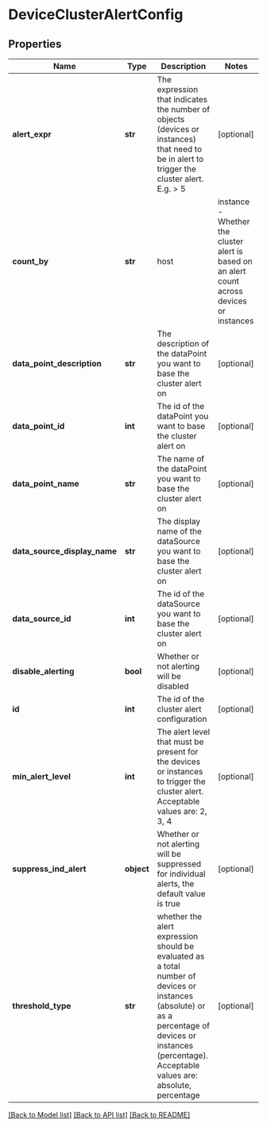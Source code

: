 # DeviceClusterAlertConfig

## Properties
Name | Type | Description | Notes
------------ | ------------- | ------------- | -------------
**alert_expr** | **str** | The expression that indicates the number of objects (devices or instances) that need to be in alert to trigger the cluster alert. E.g. &gt; 5 | [optional] 
**count_by** | **str** | host | instance - Whether the cluster alert is based on an alert count across devices or instances | [optional] 
**data_point_description** | **str** | The description of the dataPoint you want to base the cluster alert on | [optional] 
**data_point_id** | **int** | The id of the dataPoint you want to base the cluster alert on | [optional] 
**data_point_name** | **str** | The name of the dataPoint you want to base the cluster alert on | [optional] 
**data_source_display_name** | **str** | The display name of the dataSource you want to base the cluster alert on | [optional] 
**data_source_id** | **int** | The id of the dataSource you want to base the cluster alert on | [optional] 
**disable_alerting** | **bool** | Whether or not alerting will be disabled | [optional] 
**id** | **int** | The id of the cluster alert configuration | [optional] 
**min_alert_level** | **int** | The alert level that must be present for the devices or instances to trigger the cluster alert. Acceptable values are: 2, 3, 4 | [optional] 
**suppress_ind_alert** | **object** | Whether or not alerting will be suppressed for individual alerts, the default value is true | [optional] 
**threshold_type** | **str** | whether the alert expression should be evaluated as a total number of devices or instances (absolute) or as a percentage of devices or instances (percentage). Acceptable values are: absolute, percentage | [optional] 

[[Back to Model list]](../README.md#documentation-for-models) [[Back to API list]](../README.md#documentation-for-api-endpoints) [[Back to README]](../README.md)


